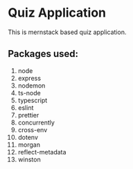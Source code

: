 # Quiz Application

This is mernstack based quiz application.

## Packages used:

1. node
2. express
3. nodemon
4. ts-node
5. typescript
6. eslint
7. prettier
8. concurrently
9. cross-env
10. dotenv
11. morgan
12. reflect-metadata
13. winston
